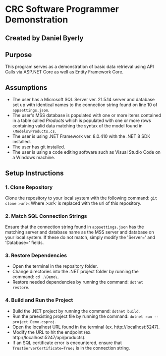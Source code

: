 # CRC Software Programmer Demonstration

## Created by Daniel Byerly

## Purpose
This program serves as a demonstration of basic data retrieval using API Calls via ASP.NET Core as well as Entity Framework Core.

## Assumptions
* The user has a Microsoft SQL Server ver. 21.5.14 server and database set up with identical names to the connection string found on line 10 of `appsettings.json`.
* The user's MSS database is populated with one or more items contained in a table called *Products* which is populated with one or more rows containing valid data matching the syntax of the model found in `\Models\Products.cs`.
* The user is using .NET Framework ver. 8.0.410 with the .NET 8 SDK installed.
* The user has git installed.
* The user is using a code editing software such as Visual Studio Code on a Windows machine.

## Setup Instructions
### 1. Clone Repository
Clone the repository to your local system with the following command:
`git clone >url<`
Where *>url<* is replaced with the url of this repository.

### 2. Match SQL Connection Strings
Ensure that the connection string found in `appsettings.json` has the matching server and database name as the MSS server and database on your local system. If these do not match, simply modify the 'Server=' and 'Database=' fields. 

### 3. Restore Dependencies
* Open the terminal in the repository folder.
* Change directories into the .NET project folder by running the command: `cd .\Demo\`.
* Restore needed dependencies by running the command: `dotnet restore`.

### 4. Build and Run the Project
* Build the .NET project by running the command: `dotnet build`.
* Run the preexisting project file by running the command: `dotnet run --project Demo.csproj`.
* Open the localhost URL found in the terminal (ex. http://localhost:5247).
* Modify the URL to hit the endpoint (ex. http://localhost:5247/api/products).
* If an SQL certificate error is encountered, ensure that `TrustServerCertificate=True;` is in the connection string.